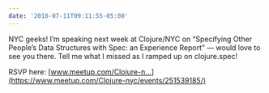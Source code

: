 ```yaml
---
date: '2018-07-11T09:11:55-05:00'
---
```

NYC geeks! I’m speaking next week at Clojure/NYC on “Specifying Other People’s Data Structures with Spec: an Experience Report” — would love to see you there. Tell me what I missed as I ramped up on clojure.spec!

RSVP here: [www.meetup.com/Clojure-n...](https://www.meetup.com/Clojure-nyc/events/251539185/)
